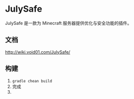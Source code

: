 # JulySafe

JulySafe 是一款为 Minecraft 服务器提供优化与安全功能的插件。

## 文档
http://wiki.void01.com/JulySafe/


## 构建
1. `gradle chean build`
2. 完成
3. 
